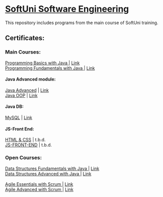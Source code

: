 # <a href="https://softuni.bg/"> SoftUni Software Engineering </a>
This repository includes programs from the main course of SoftUni training.
<h2> Certificates: </h2>
<h3> Main Courses: </h3>
<a href="https://softuni.bg/trainings/3745/programming-basics-with-java-may-2022" > Programming Basics with Java </a> | 
<a href="https://softuni.bg/certificates/details/135465/579e8f7e"> Link</a>
<br/>
<a href="https://softuni.bg/trainings/3835/programming-fundamentals-september-2022" > Programming Fundamentals with Java </a> | 
<a href="https://softuni.bg/certificates/details/148454/b1e3c0e3"> Link</a>
<br/>
<h4> Java Advanced module: </h4>
<a href="https://softuni.bg/trainings/3959/java-advanced-january-2023" > Java Advanced</a> |
<a href="https://softuni.bg/certificates/details/161795/d65ee8b1"> Link</a>
<br/>
<a href="https://softuni.bg/trainings/3960/java-oop-february-2023" > Java OOP</a> |
<a href="https://softuni.bg/certificates/details/169003/d40406a1"> Link</a>
<br/>
<h4> Java DB: </h4>
<a href="https://softuni.bg/trainings/4116/mysql-may-2023" > MySQL</a> | 
<a href="https://softuni.bg/certificates/details/172269/d8e9b398"> Link</a>
<br/>
<h4> JS-Front End: </h4>
<a href="https://softuni.bg/trainings/4361/html-and-css-january-2024" > HTML & CSS</a> | t.b.d.
<br/>
<a href="https://softuni.bg/trainings/4362/js-front-end-february-2024" > JS-FRONT-END</a> | t.b.d.
<br/>
<h3> Open Courses: </h3>
<a href="https://softuni.bg/trainings/3922/data-structures-fundamentals-with-java-november-2022" > Data Structures Fundamentals with Java </a> |
<a href="https://softuni.bg/certificates/details/151444/a86803fb"> Link</a>
<br/>
<a href="https://softuni.bg/trainings/3924/data-structures-advanced-with-java-december-2022" > Data Structures Advanced with Java </a> | 
<a href="https://softuni.bg/certificates/details/153722/c6951b56"> Link</a>
<br/>
<br/>
<a href="https://softuni.bg/trainings/4046/agile-essentials-with-scrum-february-2023" > Agile Essentials with Scrum </a> |
<a href="https://softuni.bg/certificates/details/163531/00c7e7b7"> Link</a>
<br/>
<a href="https://softuni.bg/trainings/4047/agile-advanced-with-scrum-march-2023" > Agile Advanced with Scrum </a> |
<a href="https://softuni.bg/certificates/details/171109/92cdc12b"> Link</a>
<br/>
